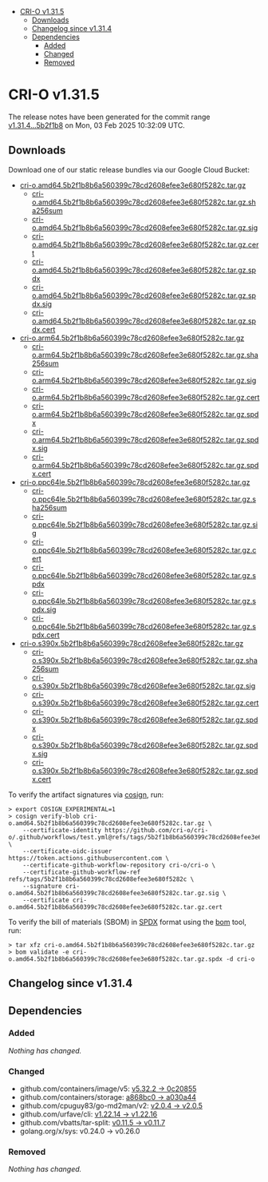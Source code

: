 - [CRI-O v1.31.5](#cri-o-v1315)
  - [Downloads](#downloads)
  - [Changelog since v1.31.4](#changelog-since-v1314)
  - [Dependencies](#dependencies)
    - [Added](#added)
    - [Changed](#changed)
    - [Removed](#removed)

# CRI-O v1.31.5

The release notes have been generated for the commit range
[v1.31.4...5b2f1b8](https://github.com/cri-o/cri-o/compare/v1.31.4...v1.31.5) on Mon, 03 Feb 2025 10:32:09 UTC.

## Downloads

Download one of our static release bundles via our Google Cloud Bucket:

- [cri-o.amd64.5b2f1b8b6a560399c78cd2608efee3e680f5282c.tar.gz](https://storage.googleapis.com/cri-o/artifacts/cri-o.amd64.5b2f1b8b6a560399c78cd2608efee3e680f5282c.tar.gz)
  - [cri-o.amd64.5b2f1b8b6a560399c78cd2608efee3e680f5282c.tar.gz.sha256sum](https://storage.googleapis.com/cri-o/artifacts/cri-o.amd64.5b2f1b8b6a560399c78cd2608efee3e680f5282c.tar.gz.sha256sum)
  - [cri-o.amd64.5b2f1b8b6a560399c78cd2608efee3e680f5282c.tar.gz.sig](https://storage.googleapis.com/cri-o/artifacts/cri-o.amd64.5b2f1b8b6a560399c78cd2608efee3e680f5282c.tar.gz.sig)
  - [cri-o.amd64.5b2f1b8b6a560399c78cd2608efee3e680f5282c.tar.gz.cert](https://storage.googleapis.com/cri-o/artifacts/cri-o.amd64.5b2f1b8b6a560399c78cd2608efee3e680f5282c.tar.gz.cert)
  - [cri-o.amd64.5b2f1b8b6a560399c78cd2608efee3e680f5282c.tar.gz.spdx](https://storage.googleapis.com/cri-o/artifacts/cri-o.amd64.5b2f1b8b6a560399c78cd2608efee3e680f5282c.tar.gz.spdx)
  - [cri-o.amd64.5b2f1b8b6a560399c78cd2608efee3e680f5282c.tar.gz.spdx.sig](https://storage.googleapis.com/cri-o/artifacts/cri-o.amd64.5b2f1b8b6a560399c78cd2608efee3e680f5282c.tar.gz.spdx.sig)
  - [cri-o.amd64.5b2f1b8b6a560399c78cd2608efee3e680f5282c.tar.gz.spdx.cert](https://storage.googleapis.com/cri-o/artifacts/cri-o.amd64.5b2f1b8b6a560399c78cd2608efee3e680f5282c.tar.gz.spdx.cert)
- [cri-o.arm64.5b2f1b8b6a560399c78cd2608efee3e680f5282c.tar.gz](https://storage.googleapis.com/cri-o/artifacts/cri-o.arm64.5b2f1b8b6a560399c78cd2608efee3e680f5282c.tar.gz)
  - [cri-o.arm64.5b2f1b8b6a560399c78cd2608efee3e680f5282c.tar.gz.sha256sum](https://storage.googleapis.com/cri-o/artifacts/cri-o.arm64.5b2f1b8b6a560399c78cd2608efee3e680f5282c.tar.gz.sha256sum)
  - [cri-o.arm64.5b2f1b8b6a560399c78cd2608efee3e680f5282c.tar.gz.sig](https://storage.googleapis.com/cri-o/artifacts/cri-o.arm64.5b2f1b8b6a560399c78cd2608efee3e680f5282c.tar.gz.sig)
  - [cri-o.arm64.5b2f1b8b6a560399c78cd2608efee3e680f5282c.tar.gz.cert](https://storage.googleapis.com/cri-o/artifacts/cri-o.arm64.5b2f1b8b6a560399c78cd2608efee3e680f5282c.tar.gz.cert)
  - [cri-o.arm64.5b2f1b8b6a560399c78cd2608efee3e680f5282c.tar.gz.spdx](https://storage.googleapis.com/cri-o/artifacts/cri-o.arm64.5b2f1b8b6a560399c78cd2608efee3e680f5282c.tar.gz.spdx)
  - [cri-o.arm64.5b2f1b8b6a560399c78cd2608efee3e680f5282c.tar.gz.spdx.sig](https://storage.googleapis.com/cri-o/artifacts/cri-o.arm64.5b2f1b8b6a560399c78cd2608efee3e680f5282c.tar.gz.spdx.sig)
  - [cri-o.arm64.5b2f1b8b6a560399c78cd2608efee3e680f5282c.tar.gz.spdx.cert](https://storage.googleapis.com/cri-o/artifacts/cri-o.arm64.5b2f1b8b6a560399c78cd2608efee3e680f5282c.tar.gz.spdx.cert)
- [cri-o.ppc64le.5b2f1b8b6a560399c78cd2608efee3e680f5282c.tar.gz](https://storage.googleapis.com/cri-o/artifacts/cri-o.ppc64le.5b2f1b8b6a560399c78cd2608efee3e680f5282c.tar.gz)
  - [cri-o.ppc64le.5b2f1b8b6a560399c78cd2608efee3e680f5282c.tar.gz.sha256sum](https://storage.googleapis.com/cri-o/artifacts/cri-o.ppc64le.5b2f1b8b6a560399c78cd2608efee3e680f5282c.tar.gz.sha256sum)
  - [cri-o.ppc64le.5b2f1b8b6a560399c78cd2608efee3e680f5282c.tar.gz.sig](https://storage.googleapis.com/cri-o/artifacts/cri-o.ppc64le.5b2f1b8b6a560399c78cd2608efee3e680f5282c.tar.gz.sig)
  - [cri-o.ppc64le.5b2f1b8b6a560399c78cd2608efee3e680f5282c.tar.gz.cert](https://storage.googleapis.com/cri-o/artifacts/cri-o.ppc64le.5b2f1b8b6a560399c78cd2608efee3e680f5282c.tar.gz.cert)
  - [cri-o.ppc64le.5b2f1b8b6a560399c78cd2608efee3e680f5282c.tar.gz.spdx](https://storage.googleapis.com/cri-o/artifacts/cri-o.ppc64le.5b2f1b8b6a560399c78cd2608efee3e680f5282c.tar.gz.spdx)
  - [cri-o.ppc64le.5b2f1b8b6a560399c78cd2608efee3e680f5282c.tar.gz.spdx.sig](https://storage.googleapis.com/cri-o/artifacts/cri-o.ppc64le.5b2f1b8b6a560399c78cd2608efee3e680f5282c.tar.gz.spdx.sig)
  - [cri-o.ppc64le.5b2f1b8b6a560399c78cd2608efee3e680f5282c.tar.gz.spdx.cert](https://storage.googleapis.com/cri-o/artifacts/cri-o.ppc64le.5b2f1b8b6a560399c78cd2608efee3e680f5282c.tar.gz.spdx.cert)
- [cri-o.s390x.5b2f1b8b6a560399c78cd2608efee3e680f5282c.tar.gz](https://storage.googleapis.com/cri-o/artifacts/cri-o.s390x.5b2f1b8b6a560399c78cd2608efee3e680f5282c.tar.gz)
  - [cri-o.s390x.5b2f1b8b6a560399c78cd2608efee3e680f5282c.tar.gz.sha256sum](https://storage.googleapis.com/cri-o/artifacts/cri-o.s390x.5b2f1b8b6a560399c78cd2608efee3e680f5282c.tar.gz.sha256sum)
  - [cri-o.s390x.5b2f1b8b6a560399c78cd2608efee3e680f5282c.tar.gz.sig](https://storage.googleapis.com/cri-o/artifacts/cri-o.s390x.5b2f1b8b6a560399c78cd2608efee3e680f5282c.tar.gz.sig)
  - [cri-o.s390x.5b2f1b8b6a560399c78cd2608efee3e680f5282c.tar.gz.cert](https://storage.googleapis.com/cri-o/artifacts/cri-o.s390x.5b2f1b8b6a560399c78cd2608efee3e680f5282c.tar.gz.cert)
  - [cri-o.s390x.5b2f1b8b6a560399c78cd2608efee3e680f5282c.tar.gz.spdx](https://storage.googleapis.com/cri-o/artifacts/cri-o.s390x.5b2f1b8b6a560399c78cd2608efee3e680f5282c.tar.gz.spdx)
  - [cri-o.s390x.5b2f1b8b6a560399c78cd2608efee3e680f5282c.tar.gz.spdx.sig](https://storage.googleapis.com/cri-o/artifacts/cri-o.s390x.5b2f1b8b6a560399c78cd2608efee3e680f5282c.tar.gz.spdx.sig)
  - [cri-o.s390x.5b2f1b8b6a560399c78cd2608efee3e680f5282c.tar.gz.spdx.cert](https://storage.googleapis.com/cri-o/artifacts/cri-o.s390x.5b2f1b8b6a560399c78cd2608efee3e680f5282c.tar.gz.spdx.cert)

To verify the artifact signatures via [cosign](https://github.com/sigstore/cosign), run:

```console
> export COSIGN_EXPERIMENTAL=1
> cosign verify-blob cri-o.amd64.5b2f1b8b6a560399c78cd2608efee3e680f5282c.tar.gz \
    --certificate-identity https://github.com/cri-o/cri-o/.github/workflows/test.yml@refs/tags/5b2f1b8b6a560399c78cd2608efee3e680f5282c \
    --certificate-oidc-issuer https://token.actions.githubusercontent.com \
    --certificate-github-workflow-repository cri-o/cri-o \
    --certificate-github-workflow-ref refs/tags/5b2f1b8b6a560399c78cd2608efee3e680f5282c \
    --signature cri-o.amd64.5b2f1b8b6a560399c78cd2608efee3e680f5282c.tar.gz.sig \
    --certificate cri-o.amd64.5b2f1b8b6a560399c78cd2608efee3e680f5282c.tar.gz.cert
```

To verify the bill of materials (SBOM) in [SPDX](https://spdx.org) format using the [bom](https://sigs.k8s.io/bom) tool, run:

```console
> tar xfz cri-o.amd64.5b2f1b8b6a560399c78cd2608efee3e680f5282c.tar.gz
> bom validate -e cri-o.amd64.5b2f1b8b6a560399c78cd2608efee3e680f5282c.tar.gz.spdx -d cri-o
```

## Changelog since v1.31.4

## Dependencies

### Added
_Nothing has changed._

### Changed
- github.com/containers/image/v5: [v5.32.2 → 0c20855](https://github.com/containers/image/compare/v5.32.2...0c20855)
- github.com/containers/storage: [a868bc0 → a030a44](https://github.com/containers/storage/compare/a868bc0...a030a44)
- github.com/cpuguy83/go-md2man/v2: [v2.0.4 → v2.0.5](https://github.com/cpuguy83/go-md2man/compare/v2.0.4...v2.0.5)
- github.com/urfave/cli: [v1.22.14 → v1.22.16](https://github.com/urfave/cli/compare/v1.22.14...v1.22.16)
- github.com/vbatts/tar-split: [v0.11.5 → v0.11.7](https://github.com/vbatts/tar-split/compare/v0.11.5...v0.11.7)
- golang.org/x/sys: v0.24.0 → v0.26.0

### Removed
_Nothing has changed._

